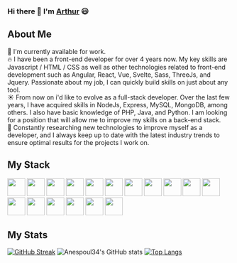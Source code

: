 ### Hi there 👋 I'm [Arthur](https://www.arthurnespoulous.com) 😃

## About Me
📙 I'm currently available for work.  
🔥 I have been a front-end developer for over 4 years now. My key skills are Javascript / HTML / CSS as well as other technologies related to front-end development such as Angular, React, Vue, Svelte, Sass, ThreeJs, and Jquery. Passionate about my job, I can quickly build skills on just about any tool.  
☀️ From now on i'd like to evolve as a full-stack developer. Over the last few years, I have acquired skills in NodeJs, Express, MySQL, MongoDB, among others. I also have basic knowledge of PHP, Java, and Python. I am looking for a position that will allow me to improve my skills on a back-end stack.  
🔭 Constantly researching new technologies to improve myself as a developer, and I always keep up to date with the latest industry trends to ensure optimal results for the projects I work on.

## My Stack

<p>
  <img src="https://cdn.jsdelivr.net/gh/devicons/devicon/icons/html5/html5-plain-wordmark.svg" width="40px" />
  <img src="https://cdn.jsdelivr.net/gh/devicons/devicon/icons/css3/css3-plain-wordmark.svg" width="40px" />
  <img src="https://cdn.jsdelivr.net/gh/devicons/devicon/icons/sass/sass-original.svg" width="40px" />
  <img src="https://cdn.jsdelivr.net/gh/devicons/devicon/icons/javascript/javascript-plain.svg" width="40px" />
  <img src="https://cdn.jsdelivr.net/gh/devicons/devicon/icons/typescript/typescript-plain.svg" width="40px" />
  <img src="https://cdn.jsdelivr.net/gh/devicons/devicon/icons/angularjs/angularjs-plain.svg" width="40px" />
  <img src="https://cdn.jsdelivr.net/gh/devicons/devicon/icons/vuejs/vuejs-original.svg" width="40px" />
  <img src="https://cdn.jsdelivr.net/gh/devicons/devicon/icons/svelte/svelte-original.svg" width="40px" />
  <img src="https://cdn.jsdelivr.net/gh/devicons/devicon/icons/nodejs/nodejs-original-wordmark.svg" width="40px" />
  <img src="https://cdn.jsdelivr.net/gh/devicons/devicon/icons/mysql/mysql-original-wordmark.svg" width="40px" />
  <img src="https://cdn.jsdelivr.net/gh/devicons/devicon/icons/mongodb/mongodb-original-wordmark.svg" width="40px" />
  <img src="https://cdn.jsdelivr.net/gh/devicons/devicon/icons/git/git-original.svg" width="40px" />
  <img src="https://cdn.jsdelivr.net/gh/devicons/devicon/icons/figma/figma-original.svg" width="40px" />
  <img src="https://cdn.jsdelivr.net/gh/devicons/devicon/icons/firebase/firebase-plain-wordmark.svg" width="40px" />
  <img src="https://cdn.jsdelivr.net/gh/devicons/devicon/icons/c/c-original.svg" width="40px" />
  <img src="https://cdn.jsdelivr.net/gh/devicons/devicon/icons/csharp/csharp-original.svg" width="40px" />
  <img src="https://cdn.jsdelivr.net/gh/devicons/devicon/icons/unity/unity-original-wordmark.svg" width="40px" />
</p>

## My Stats

[![GitHub Streak](https://github-readme-streak-stats.herokuapp.com?user=anespoul34&theme=vue-dark)](https://git.io/streak-stats)
![Anespoul34's GitHub stats](https://github-readme-stats.vercel.app/api?username=anespoul34&show_icons=true&theme=vue-dark)
[![Top Langs](https://github-readme-stats.vercel.app/api/top-langs/?username=anespoul34&layout=compact&theme=vue-dark)](https://github.com/anuraghazra/github-readme-stats)

<!--
<a href="https://github.com/anespoul34/Frontend-Mentor-Challenges">
  <img align="center" src="https://github-readme-stats.vercel.app/api/pin/?username=anespoul34&repo=Frontend-Mentor-Challenges&theme=vue-dark" />
</a>

**anespoul34/anespoul34** is a ✨ _special_ ✨ repository because its `README.md` (this file) appears on your GitHub profile.

Here are some ideas to get you started:

- 🔭 I’m currently working on ...
- 🌱 I’m currently learning ...
- 👯 I’m looking to collaborate on ...
- 🤔 I’m looking for help with ...
- 💬 Ask me about ...
- 📫 How to reach me: ...
- 😄 Pronouns: ...
- ⚡ Fun fact: ...
-->
